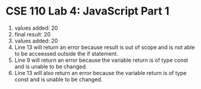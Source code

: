# CSE 110 Lab 4: JavaScript Part 1

1. values added: 20
2. final result: 20
3. values added: 20
4. Line 13 will return an error because result is out of scope and is not able to be acceessed outside the if statement.
5. Line 9 will return an error because the variable return is of type const and is unable to be changed.
6. Line 13 will also return an error because the variable return is of type const and is unable to be changed.